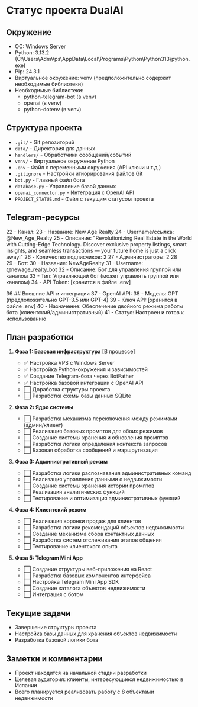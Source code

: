 # Статус проекта DualAI

## Окружение
- ОС: Windows Server
- Python: 3.13.2 (C:\Users\AdmVps\AppData\Local\Programs\Python\Python313\python.exe)
- Pip: 24.3.1
- Виртуальное окружение: venv (предположительно содержит необходимые библиотеки)
- Необходимые библиотеки:
  - python-telegram-bot (в venv)
  - openai (в venv)
  - python-dotenv (в venv)

## Структура проекта
- `.git/` - Git репозиторий
- `data/` - Директория для данных
- `handlers/` - Обработчики сообщений/событий
- `venv/` - Виртуальное окружение Python
- `.env` - Файл с переменными окружения (API ключи и т.д.)
- `.gitignore` - Настройки игнорирования файлов Git
- `bot.py` - Главный файл бота
- `database.py` - Управление базой данных
- `openai_connector.py` - Интеграция с OpenAI API
- `PROJECT_STATUS.md` - Файл с текущим статусом проекта

## Telegram-ресурсы
22  - Канал:
23    - Название: New Age Realty
24    - Username/ссылка: @New_Age_Realty
25    - Описание: "Revolutionizing Real Estate in the World with Cutting-Edge Technology. Discover exclusive property listings, smart insights, and seamless transactions — your future home is just a click away!"
26    - Количество подписчиков: 2
27    - Администраторы: 2
28  
29  - Бот:
30    - Название: NewAgeRealty
31    - Username: @newage_realty_bot
32    - Описание: Бот для управления группой или каналом
33    - Тип: Управляющий бот (может управлять группой или каналом)
34    - API Token: [хранится в файле .env]

36  ## Внешние API и интеграции
37  - OpenAI API:
38    - Модель: GPT (предположительно GPT-3.5 или GPT-4)
39    - Ключ API: [хранится в файле .env]
40    - Назначение: Обеспечение двойного режима работы бота (клиентский/административный)
41    - Статус: Настроен и готов к использованию

## План разработки
1. **Фаза 1: Базовая инфраструктура** [В процессе]
   - ✅ Настройка VPS с Windows Server
   - ✅ Настройка Python-окружения и зависимостей
   - ✅ Создание Telegram-бота через BotFather
   - ✅ Настройка базовой интеграции с OpenAI API
   - ⬜ Доработка структуры проекта
   - ⬜ Разработка схемы базы данных SQLite

2. **Фаза 2: Ядро системы**
   - ⬜ Разработка механизма переключения между режимами (админ/клиент)
   - ⬜ Реализация базовых промптов для обоих режимов
   - ⬜ Создание системы хранения и обновления промптов
   - ⬜ Разработка логики определения контекста запросов
   - ⬜ Базовая обработка сообщений и маршрутизация

3. **Фаза 3: Административный режим**
   - ⬜ Разработка логики распознавания административных команд
   - ⬜ Реализация управления данными о недвижимости
   - ⬜ Создание системы хранения истории промптов
   - ⬜ Реализация аналитических функций
   - ⬜ Тестирование и оптимизация административных функций

4. **Фаза 4: Клиентский режим**
   - ⬜ Реализация воронки продаж для клиентов
   - ⬜ Разработка логики рекомендаций объектов недвижимости
   - ⬜ Создание механизма сбора контактных данных
   - ⬜ Разработка систем отслеживания этапов общения
   - ⬜ Тестирование клиентского опыта

5. **Фаза 5: Telegram Mini App**
   - ⬜ Создание структуры веб-приложения на React
   - ⬜ Разработка базовых компонентов интерфейса
   - ⬜ Настройка Telegram Mini App SDK
   - ⬜ Создание каталога объектов недвижимости
   - ⬜ Интеграция с ботом

## Текущие задачи
- Завершение структуры проекта
- Настройка базы данных для хранения объектов недвижимости
- Разработка базовой логики бота

## Заметки и комментарии
- Проект находится на начальной стадии разработки
- Целевая аудитория: клиенты, интересующиеся недвижимостью в Испании
- Всего планируется реализовать работу с 8 объектами недвижимости